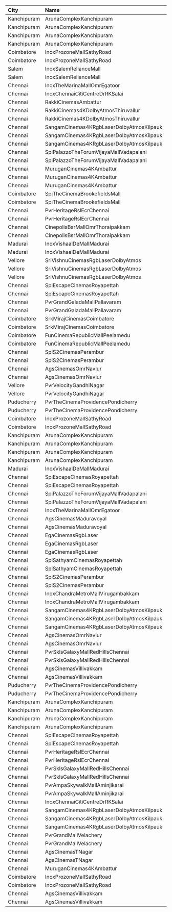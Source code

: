 | City        | Name                                     |  Time | Type          | Price | Capacity | Booked |
| :---------- | :--------------------------------------- | ----: | :------------ | ----: | -------: | -----: |
| Kanchipuram | ArunaComplexKanchipuram                  | 11:00 | BoxA          |  120₹ |       12 |     12 |
| Kanchipuram | ArunaComplexKanchipuram                  | 11:00 | BoxB          |  120₹ |       12 |     12 |
| Kanchipuram | ArunaComplexKanchipuram                  | 11:00 | Balcony       |  120₹ |      289 |    149 |
| Kanchipuram | ArunaComplexKanchipuram                  | 11:00 | Ground        |  120₹ |      302 |    155 |
| Coimbatore  | InoxProzoneMallSathyRoad                 | 11:10 | Club          |  153₹ |       63 |      0 |
| Coimbatore  | InoxProzoneMallSathyRoad                 | 11:10 | Executive     |   60₹ |        3 |      0 |
| Salem       | InoxSalemRelianceMall                    | 11:10 | Club          |  191₹ |       88 |      0 |
| Salem       | InoxSalemRelianceMall                    | 11:10 | Executive     |   60₹ |        4 |      0 |
| Chennai     | InoxTheMarinaMallOmrEgatoor              | 11:15 | Club          |  153₹ |       58 |      0 |
| Chennai     | InoxChennaiCitiCentreDrRKSalai           | 11:30 | Club          |  153₹ |       64 |      0 |
| Chennai     | RakkiCinemasAmbattur                     | 11:30 | Executive     |  110₹ |      131 |      0 |
| Chennai     | RakkiCinemas4KDolbyAtmosThiruvallur      | 11:30 | Box           |  110₹ |        9 |      9 |
| Chennai     | RakkiCinemas4KDolbyAtmosThiruvallur      | 11:30 | Premiumcircle |  110₹ |      509 |     26 |
| Chennai     | SangamCinemas4KRgbLaserDolbyAtmosKilpauk | 11:35 | Executive     |  160₹ |      226 |     54 |
| Chennai     | SangamCinemas4KRgbLaserDolbyAtmosKilpauk | 11:35 | Corporate     |  112₹ |      285 |     90 |
| Chennai     | SangamCinemas4KRgbLaserDolbyAtmosKilpauk | 11:35 | Budget        |   60₹ |       95 |     95 |
| Chennai     | SpiPalazzoTheForumVijayaMallVadapalani   | 11:40 | Elite         |  191₹ |      109 |     26 |
| Chennai     | SpiPalazzoTheForumVijayaMallVadapalani   | 11:40 | Budget        |   60₹ |       13 |      8 |
| Chennai     | MuruganCinemas4KAmbattur                 | 11:40 | Box1          |  110₹ |       29 |      2 |
| Chennai     | MuruganCinemas4KAmbattur                 | 11:40 | Box2          |  110₹ |       29 |     29 |
| Chennai     | MuruganCinemas4KAmbattur                 | 11:40 | FirstClass    |  110₹ |      462 |      0 |
| Coimbatore  | SpiTheCinemaBrookefieldsMall             | 11:45 | Elite         |  191₹ |       86 |     25 |
| Coimbatore  | SpiTheCinemaBrookefieldsMall             | 11:45 | Budget        |   60₹ |       10 |      8 |
| Chennai     | PvrHeritageRslEcrChennai                 | 11:45 | Classic       |   60₹ |       11 |     11 |
| Chennai     | PvrHeritageRslEcrChennai                 | 11:45 | Prime         |  153₹ |       98 |     51 |
| Chennai     | CinepolisBsrMallOmrThoraipakkam          | 11:45 | Normal        |   60₹ |        9 |      6 |
| Chennai     | CinepolisBsrMallOmrThoraipakkam          | 11:45 | Executive     |  153₹ |       82 |      4 |
| Madurai     | InoxVishaalDeMallMadurai                 | 11:45 | Club          |  178₹ |       99 |      0 |
| Madurai     | InoxVishaalDeMallMadurai                 | 11:45 | Executive     |   60₹ |        1 |      0 |
| Vellore     | SriVishnuCinemasRgbLaserDolbyAtmos       | 11:45 | Box           |  130₹ |       19 |     19 |
| Vellore     | SriVishnuCinemasRgbLaserDolbyAtmos       | 11:45 | Couple        |  130₹ |       15 |      2 |
| Vellore     | SriVishnuCinemasRgbLaserDolbyAtmos       | 11:45 | Gold          |  110₹ |      203 |    105 |
| Chennai     | SpiEscapeCinemasRoyapettah               | 11:50 | Elite         |  191₹ |       50 |     16 |
| Chennai     | SpiEscapeCinemasRoyapettah               | 11:50 | Budget        |   60₹ |        5 |      5 |
| Chennai     | PvrGrandGaladaMallPallavaram             | 11:55 | Classic       |   60₹ |       17 |     17 |
| Chennai     | PvrGrandGaladaMallPallavaram             | 11:55 | Prime         |  191₹ |       93 |     23 |
| Coimbatore  | SrkMirajCinemasCoimbatore                | 11:55 | Executive     |  191₹ |      190 |     97 |
| Coimbatore  | SrkMirajCinemasCoimbatore                | 11:55 | Special       |   60₹ |       21 |     12 |
| Coimbatore  | FunCinemaRepublicMallPeelamedu           | 12:00 | Executive     |  153₹ |      142 |     87 |
| Coimbatore  | FunCinemaRepublicMallPeelamedu           | 12:00 | Normal        |   60₹ |       17 |     10 |
| Chennai     | SpiS2CinemasPerambur                     | 12:10 | Elite         |  191₹ |      121 |     21 |
| Chennai     | SpiS2CinemasPerambur                     | 12:10 | Budget        |   60₹ |       12 |     12 |
| Chennai     | AgsCinemasOmrNavlur                      | 12:20 | Pearl         |   60₹ |       31 |     15 |
| Chennai     | AgsCinemasOmrNavlur                      | 12:20 | Diamond       |  150₹ |      274 |    137 |
| Vellore     | PvrVelocityGandhiNagar                   | 12:35 | Classic       |   60₹ |        8 |      8 |
| Vellore     | PvrVelocityGandhiNagar                   | 12:35 | Prime         |  153₹ |       83 |     18 |
| Puducherry  | PvrTheCinemaProvidencePondicherry        | 13:00 | Elite         |  150₹ |       83 |      8 |
| Puducherry  | PvrTheCinemaProvidencePondicherry        | 13:00 | Premium       |  110₹ |       31 |      2 |
| Coimbatore  | InoxProzoneMallSathyRoad                 | 14:30 | Club          |  153₹ |       53 |      0 |
| Coimbatore  | InoxProzoneMallSathyRoad                 | 14:30 | Executive     |   60₹ |        7 |      0 |
| Kanchipuram | ArunaComplexKanchipuram                  | 14:30 | BoxA          |  120₹ |       12 |     12 |
| Kanchipuram | ArunaComplexKanchipuram                  | 14:30 | BoxB          |  120₹ |       12 |     12 |
| Kanchipuram | ArunaComplexKanchipuram                  | 14:30 | Balcony       |  120₹ |      289 |    149 |
| Kanchipuram | ArunaComplexKanchipuram                  | 14:30 | Ground        |  120₹ |      302 |    155 |
| Madurai     | InoxVishaalDeMallMadurai                 | 14:55 | Club          |  178₹ |       43 |      0 |
| Chennai     | SpiEscapeCinemasRoyapettah               | 15:00 | Elite         |  191₹ |       50 |     10 |
| Chennai     | SpiEscapeCinemasRoyapettah               | 15:00 | Budget        |   60₹ |        5 |      5 |
| Chennai     | SpiPalazzoTheForumVijayaMallVadapalani   | 15:05 | Elite         |  191₹ |      109 |     27 |
| Chennai     | SpiPalazzoTheForumVijayaMallVadapalani   | 15:05 | Budget        |   60₹ |       13 |     12 |
| Chennai     | InoxTheMarinaMallOmrEgatoor              | 15:10 | Club          |  153₹ |       60 |      0 |
| Chennai     | AgsCinemasMaduravoyal                    | 15:15 | Pearl         |   60₹ |       12 |      0 |
| Chennai     | AgsCinemasMaduravoyal                    | 15:15 | Diamond       |  150₹ |      119 |      0 |
| Chennai     | EgaCinemasRgbLaser                       | 15:15 | Platinum      |  153₹ |       38 |     14 |
| Chennai     | EgaCinemasRgbLaser                       | 15:15 | Gold          |  112₹ |      183 |     66 |
| Chennai     | EgaCinemasRgbLaser                       | 15:15 | Copper        |   60₹ |       25 |     25 |
| Chennai     | SpiSathyamCinemasRoyapettah              | 15:20 | Elite         |  191₹ |      122 |     24 |
| Chennai     | SpiSathyamCinemasRoyapettah              | 15:20 | Budget        |   60₹ |       14 |     14 |
| Chennai     | SpiS2CinemasPerambur                     | 15:20 | Elite         |  191₹ |      121 |      9 |
| Chennai     | SpiS2CinemasPerambur                     | 15:20 | Budget        |   60₹ |       12 |      9 |
| Chennai     | InoxChandraMetroMallVirugambakkam        | 15:20 | Premiere      |   60₹ |        6 |      0 |
| Chennai     | InoxChandraMetroMallVirugambakkam        | 15:20 | Silver        |  153₹ |       79 |      0 |
| Chennai     | SangamCinemas4KRgbLaserDolbyAtmosKilpauk | 15:20 | Executive     |  160₹ |      142 |     12 |
| Chennai     | SangamCinemas4KRgbLaserDolbyAtmosKilpauk | 15:20 | Corporate     |  112₹ |       90 |      0 |
| Chennai     | SangamCinemas4KRgbLaserDolbyAtmosKilpauk | 15:20 | Budget        |   60₹ |       54 |     54 |
| Chennai     | AgsCinemasOmrNavlur                      | 15:25 | Pearl         |   60₹ |       31 |     15 |
| Chennai     | AgsCinemasOmrNavlur                      | 15:25 | Diamond       |  150₹ |      274 |    138 |
| Chennai     | PvrSklsGalaxyMallRedHillsChennai         | 15:30 | Classic       |   60₹ |       22 |     22 |
| Chennai     | PvrSklsGalaxyMallRedHillsChennai         | 15:30 | Prime         |  153₹ |      135 |     70 |
| Chennai     | AgsCinemasVillivakkam                    | 15:55 | Pearl         |   60₹ |       10 |      0 |
| Chennai     | AgsCinemasVillivakkam                    | 15:55 | Diamond       |  150₹ |       87 |      0 |
| Puducherry  | PvrTheCinemaProvidencePondicherry        | 16:15 | Elite         |  150₹ |       83 |      0 |
| Puducherry  | PvrTheCinemaProvidencePondicherry        | 16:15 | Premium       |  110₹ |       31 |      0 |
| Kanchipuram | ArunaComplexKanchipuram                  | 18:00 | BoxA          |  120₹ |       12 |     12 |
| Kanchipuram | ArunaComplexKanchipuram                  | 18:00 | BoxB          |  120₹ |       12 |     12 |
| Kanchipuram | ArunaComplexKanchipuram                  | 18:00 | Balcony       |  120₹ |      289 |    149 |
| Kanchipuram | ArunaComplexKanchipuram                  | 18:00 | Ground        |  120₹ |      302 |    155 |
| Chennai     | SpiEscapeCinemasRoyapettah               | 18:10 | Elite         |  191₹ |       50 |     14 |
| Chennai     | SpiEscapeCinemasRoyapettah               | 18:10 | Budget        |   60₹ |        5 |      5 |
| Chennai     | PvrHeritageRslEcrChennai                 | 18:10 | Classic       |   60₹ |       11 |     11 |
| Chennai     | PvrHeritageRslEcrChennai                 | 18:10 | Prime         |  153₹ |       98 |     49 |
| Chennai     | PvrSklsGalaxyMallRedHillsChennai         | 18:15 | Classic       |   60₹ |       22 |     22 |
| Chennai     | PvrSklsGalaxyMallRedHillsChennai         | 18:15 | Prime         |  153₹ |      135 |     68 |
| Chennai     | PvrAmpaSkywalkMallAminjikarai            | 18:30 | Classic       |   60₹ |        8 |      8 |
| Chennai     | PvrAmpaSkywalkMallAminjikarai            | 18:30 | Prime         |  191₹ |       65 |      7 |
| Chennai     | InoxChennaiCitiCentreDrRKSalai           | 18:30 | Club          |  153₹ |       66 |      0 |
| Chennai     | SangamCinemas4KRgbLaserDolbyAtmosKilpauk | 18:30 | Executive     |  160₹ |      108 |      4 |
| Chennai     | SangamCinemas4KRgbLaserDolbyAtmosKilpauk | 18:30 | Corporate     |  112₹ |       52 |      0 |
| Chennai     | SangamCinemas4KRgbLaserDolbyAtmosKilpauk | 18:30 | Budget        |   60₹ |       22 |     22 |
| Chennai     | PvrGrandMallVelachery                    | 18:35 | Classic       |   60₹ |       19 |     19 |
| Chennai     | PvrGrandMallVelachery                    | 18:35 | Prime         |  153₹ |       84 |     26 |
| Chennai     | AgsCinemasTNagar                         | 18:40 | Pearl         |   60₹ |       12 |     12 |
| Chennai     | AgsCinemasTNagar                         | 18:40 | Diamond       |  150₹ |       99 |     21 |
| Chennai     | MuruganCinemas4KAmbattur                 | 18:40 | Diamond       |  110₹ |       80 |      0 |
| Coimbatore  | InoxProzoneMallSathyRoad                 | 18:45 | Club          |  153₹ |       59 |      0 |
| Coimbatore  | InoxProzoneMallSathyRoad                 | 18:45 | Executive     |   60₹ |        9 |      0 |
| Chennai     | AgsCinemasVillivakkam                    | 18:50 | Pearl         |   60₹ |       10 |      0 |
| Chennai     | AgsCinemasVillivakkam                    | 18:50 | Diamond       |  150₹ |       87 |      0 |